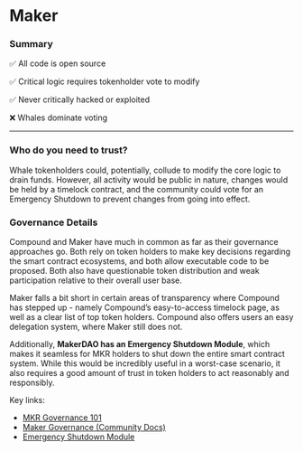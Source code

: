 # Maker

### Summary

✅ All code is open source

✅ Critical logic requires tokenholder vote to modify

✅ Never critically hacked or exploited

❌ Whales dominate voting

***

### Who do you need to trust?

Whale tokenholders could, potentially, collude to modify the core logic to drain funds. However, all activity would be public in nature, changes would be held by a timelock contract, and the community could vote for an Emergency Shutdown to prevent changes from going into effect.

### **Governance Details**

Compound and Maker have much in common as far as their governance approaches go. Both rely on token holders to make key decisions regarding the smart contract ecosystems, and both allow executable code to be proposed. Both also have questionable token distribution and weak participation relative to their overall user base.

Maker falls a bit short in certain areas of transparency where Compound has stepped up - namely Compound’s easy-to-access timelock page, as well as a clear list of top token holders. Compound also offers users an easy delegation system, where Maker still does not.

Additionally, **MakerDAO has an Emergency Shutdown Module**, which makes it seamless for MKR holders to shut down the entire smart contract system. While this would be incredibly useful in a worst-case scenario, it also requires a good amount of trust in token holders to act reasonably and responsibly.

Key links:

* [MKR Governance 101](https://makerdao.com/en/governance/)
* [Maker Governance \(Community Docs\)](https://community-development.makerdao.com/en/learn/governance/)
* [Emergency Shutdown Module](https://blog.makerdao.com/introduction-to-emergency-shutdown-in-multi-collateral-dai/)

